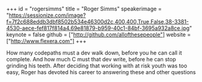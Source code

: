 ﻿+++
id = "rogersimms"
title = "Roger Simms"
speakerimage = "https://sessionize.com/image?f=7f2c688eddb3dbf8502b534e46300d2c,400,400,True,False,38-3381-4530-aece-fef817f814a4.69e81879-b959-40c1-84bf-3695a932a8ce.jpg"
keynote = false
github = ["http://github.com/allofthesepeople"]
website = ["http://www.flexera.com"]
+++

How many codepaths must a dev walk down, before you he can call it complete. And how much C must that dev write, before he can stop grinding his teeth. After deciding that working with at risk youth was too easy, Roger has devoted his career to answering these and other questions